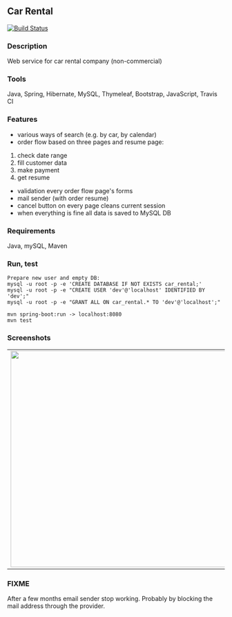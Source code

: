 ## Car Rental
[![Build Status](https://travis-ci.org/twistezo/car-rental.svg?branch=master)](https://travis-ci.org/twistezo/car-rental)

### Description
Web service for car rental company (non-commercial)

### Tools
Java, Spring, Hibernate, MySQL, Thymeleaf, Bootstrap, JavaScript, Travis CI

### Features
- various ways of search (e.g. by car, by calendar)
- order flow based on three pages and resume page:
1. check date range
2. fill customer data 
3. make payment 
4. get resume
- validation every order flow page's forms
- mail sender (with order resume)
- cancel button on every page cleans current session
- when everything is fine all data is saved to MySQL DB

### Requirements
Java, mySQL, Maven

### Run, test
```
Prepare new user and empty DB:
mysql -u root -p -e 'CREATE DATABASE IF NOT EXISTS car_rental;'
mysql -u root -p -e "CREATE USER 'dev'@'localhost' IDENTIFIED BY 'dev';"
mysql -u root -p -e "GRANT ALL ON car_rental.* TO 'dev'@'localhost';"

mvn spring-boot:run -> localhost:8080
mvn test
```

### Screenshots

<table>
    <tr>
        <td>
            <img src="http://i.imgur.com/8tyBBlU.png" width="500">
        </td>
        <td>
            <img src="http://i.imgur.com/eCGDN4m.png" width="500">
        </td>
    </tr>
</table>

### FIXME
After a few months email sender stop working. Probably by blocking the mail address through the provider.
